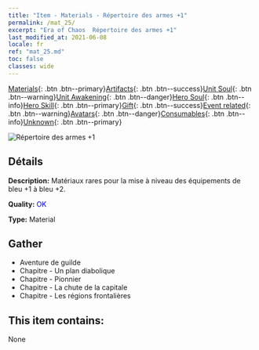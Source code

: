 ```yaml
---
title: "Item - Materials - Répertoire des armes +1"
permalink: /mat_25/
excerpt: "Era of Chaos  Répertoire des armes +1"
last_modified_at: 2021-06-08
locale: fr
ref: "mat_25.md"
toc: false
classes: wide
---
```

 [Materials](/ItemsFR/){: .btn .btn--primary}[Artifacts](/ItemsFR/Artifacts/){: .btn .btn--success}[Unit Soul](/ItemsFR/UnitSoul/){: .btn .btn--warning}[Unit Awakening](/ItemsFR/UnitAwakening/){: .btn .btn--danger}[Hero Soul](/ItemsFR/HeroSoul/){: .btn .btn--info}[Hero Skill](/ItemsFR/HeroSkill/){: .btn .btn--primary}[Gift](/ItemsFR/Gift/){: .btn .btn--success}[Event related](/ItemsFR/Events/){: .btn .btn--warning}[Avatars](/ItemsFR/Avatars/){: .btn .btn--danger}[Consumables](/ItemsFR/Consumables/){: .btn .btn--info}[Unknown](/ItemsFR/Unknown/){: .btn .btn--primary}

 ![Répertoire des armes +1](/images/t/i_cailiao_hexin1.png)

## Détails
 **Description:** Matériaux rares pour la mise à niveau des équipements de bleu +1 à bleu +2.

 **Quality:** <span style="color: #0000CD">OK</span>

 **Type:** Material

## Gather

*    Aventure de guilde 
*    Chapitre - Un plan diabolique 
*    Chapitre - Pionnier 
*    Chapitre - La chute de la capitale 
*    Chapitre - Les régions frontalières 

## This item contains:

  None

